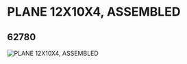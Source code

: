 # PLANE 12X10X4, ASSEMBLED
## 62780
![PLANE 12X10X4, ASSEMBLED](https://lc-www-live-s.legocdn.com/media/bricks/5/2/4631515.jpg)